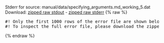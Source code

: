 Stderr for source:  manual/data/specifying_arguments.md_working_5.dat   
Download: [zipped raw stdout](specifying_arguments.md_working_5.dat.plumed_master.stdout.txt.zip) - [zipped raw stderr](specifying_arguments.md_working_5.dat.plumed_master.stderr.txt.zip) 
{% raw %}
<pre>
#! Only the first 1000 rows of the error file are shown below
#! To inspect the full error file, please download the zipped raw stderr file above
</pre>
{% endraw %}
